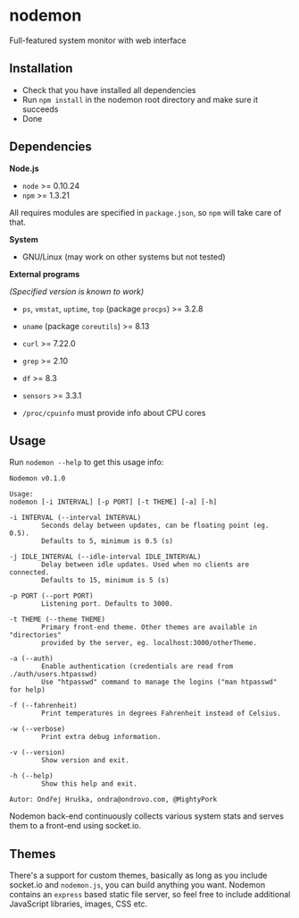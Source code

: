 nodemon
=======

Full-featured system monitor with web interface


Installation
------------

- Check that you have installed all dependencies
- Run `npm install` in the nodemon root directory and make sure it succeeds
- Done


Dependencies
------------

**Node.js**

- `node` >= 0.10.24
- `npm` >= 1.3.21

All requires modules are specified in `package.json`, so `npm` will take care of that.


**System**

- GNU/Linux (may work on other systems but not tested)


**External programs**

*(Specified version is known to work)*

- `ps`, `vmstat`, `uptime`, `top` (package `procps`)  >= 3.2.8
- `uname` (package `coreutils`) >= 8.13
- `curl` >= 7.22.0
- `grep` >= 2.10
- `df` >= 8.3
- `sensors` >= 3.3.1

- `/proc/cpuinfo` must provide info about CPU cores


Usage
-----

Run `nodemon --help` to get this usage info:

```
Nodemon v0.1.0

Usage:
nodemon [-i INTERVAL] [-p PORT] [-t THEME] [-a] [-h]

-i INTERVAL (--interval INTERVAL)
        Seconds delay between updates, can be floating point (eg. 0.5).
        Defaults to 5, minimum is 0.5 (s)

-j IDLE_INTERVAL (--idle-interval IDLE_INTERVAL)
        Delay between idle updates. Used when no clients are connected.
        Defaults to 15, minimum is 5 (s)

-p PORT (--port PORT)
        Listening port. Defaults to 3000.

-t THEME (--theme THEME)
        Primary front-end theme. Other themes are available in "directories"
        provided by the server, eg. localhost:3000/otherTheme.

-a (--auth)
        Enable authentication (credentials are read from ./auth/users.htpasswd)
        Use "htpasswd" command to manage the logins ("man htpasswd" for help)

-f (--fahrenheit)
        Print temperatures in degrees Fahrenheit instead of Celsius.

-w (--verbose)
        Print extra debug information.

-v (--version)
        Show version and exit.

-h (--help)
        Show this help and exit.

Autor: Ondřej Hruška, ondra@ondrovo.com, @MightyPork
```

Nodemon back-end continuously collects various system stats and serves them to a front-end using socket.io.


Themes
------

There's a support for custom themes, basically as long as you include socket.io and `nodemon.js`, you can
build anything you want. Nodemon contains an `express` based static file server, so feel free to include
additional JavaScript libraries, images, CSS etc.


